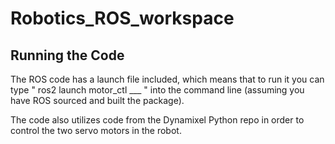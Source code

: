 # Robotics_ROS_workspace

## Running the Code

The ROS code has a launch file included, which means that to run it you can type " ros2 launch motor_ctl ___ " into the command line (assuming you have ROS sourced and built the package). 

The code also utilizes code from the Dynamixel Python repo in order to control the two servo motors in the robot.
